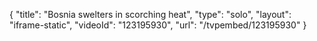{
    "title": "Bosnia swelters in scorching heat",
    "type": "solo",
    "layout": "iframe-static",
    "videoId": "123195930",
    "url": "\/tvpembed\/123195930"
}